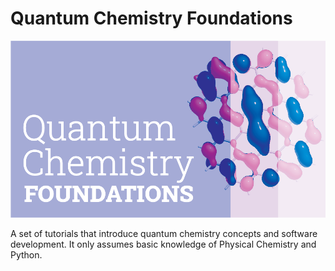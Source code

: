 # Quantum Chemistry Foundations

![logo](Graphics/logo.png)

A set of tutorials that introduce quantum chemistry concepts and software development. It only assumes basic knowledge of Physical Chemistry and Python.
